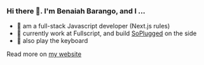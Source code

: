 ### Hi there 👋. I'm Benaiah Barango, and I ...

- 🌱 am a full-stack Javascript developer (Next.js rules)
- 🔭 currently work at Fullscript, and build <a href="http://www.soplugged.com/" target="_blank">SoPlugged</a> on the side
- :musical_keyboard: also play the keyboard 

Read more on <a href="http://www.benaiahbarango.com/" target="_blank">my website</a>

